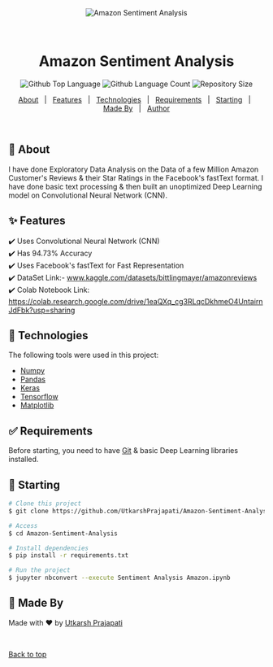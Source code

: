 <div align="center" id="top"> 
  <img src="./.github/app.gif" alt="Amazon Sentiment Analysis" />

  &#xa0;

  <!-- <a href="https://amazondataseteda.netlify.app">Demo</a> -->
</div>

<h1 align="center">Amazon Sentiment Analysis</h1>

<p align="center">
  <img alt="Github Top Language" src="https://img.shields.io/github/languages/top/UtkarshPrajapati/Amazon-Sentiment-Analysis?color=56BEB8">

  <img alt="Github Language Count" src="https://img.shields.io/github/languages/count/UtkarshPrajapati/Amazon-Sentiment-Analysis?color=56BEB8">

  <img alt="Repository Size" src="https://img.shields.io/github/repo-size/UtkarshPrajapati/Amazon-Sentiment-Analysis?color=56BEB8">

  <!-- <img alt="Github issues" src="https://img.shields.io/github/issues/UtkarshPrajapati/Amazon-Sentiment-Analysis?color=56BEB8" /> -->

  <!-- <img alt="Github forks" src="https://img.shields.io/github/forks/UtkarshPrajapati/Amazon-Sentiment-Analysis?color=56BEB8" /> -->

  <!-- <img alt="Github stars" src="https://img.shields.io/github/stars/UtkarshPrajapati/Amazon-Sentiment-Analysis?color=56BEB8" /> -->
</p>


<p align="center">
  <a href="#dart-about">About</a> &#xa0; | &#xa0; 
  <a href="#sparkles-features">Features</a> &#xa0; | &#xa0;
  <a href="#rocket-technologies">Technologies</a> &#xa0; | &#xa0;
  <a href="#white_check_mark-requirements">Requirements</a> &#xa0; | &#xa0;
  <a href="#checkered_flag-starting">Starting</a> &#xa0; | &#xa0;
  <a href="#memo-Made_By">Made By</a> &#xa0; | &#xa0;
  <a href="https://github.com/UtkarshPrajapati" target="_blank">Author</a>
</p>

<br>

## :dart: About ##

I have done Exploratory Data Analysis on the Data of a few Million Amazon Customer's Reviews & their Star Ratings in the Facebook's fastText format.
I have done basic text processing & then built an unoptimized Deep Learning model on Convolutional Neural Network (CNN).

## :sparkles: Features ##

:heavy_check_mark: Uses Convolutional Neural Network (CNN)\
:heavy_check_mark: Has 94.73% Accuracy\
:heavy_check_mark: Uses Facebook's fastText for Fast Representation \
:heavy_check_mark: DataSet Link:- www.kaggle.com/datasets/bittlingmayer/amazonreviews \
:heavy_check_mark: Colab Notebook Link: https://colab.research.google.com/drive/1eaQXq_cg3RLqcDkhmeO4UntairnJdFbk?usp=sharing

## :rocket: Technologies ##

The following tools were used in this project:

- [Numpy](https://numpy.org/)
- [Pandas](https://pandas.pydata.org/)
- [Keras](https://keras.io/)
- [Tensorflow](https://www.tensorflow.org/)
- [Matplotlib](https://matplotlib.org/)

## :white_check_mark: Requirements ##

Before starting, you need to have [Git](https://git-scm.com) & basic Deep Learning libraries installed.

## :checkered_flag: Starting ##

```bash
# Clone this project
$ git clone https://github.com/UtkarshPrajapati/Amazon-Sentiment-Analysis.git

# Access
$ cd Amazon-Sentiment-Analysis

# Install dependencies
$ pip install -r requirements.txt

# Run the project
$ jupyter nbconvert --execute Sentiment Analysis Amazon.ipynb

```

## :memo: Made By ##

Made with :heart: by <a href="https://github.com/UtkarshPrajapati" target="_blank">Utkarsh Prajapati</a>

&#xa0;

<a href="#top">Back to top</a>
